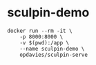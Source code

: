 # sculpin-demo

    docker run --rm -it \
        -p 8000:8000 \
        -v $(pwd):/app \
        --name sculpin-demo \
        opdavies/sculpin-serve
